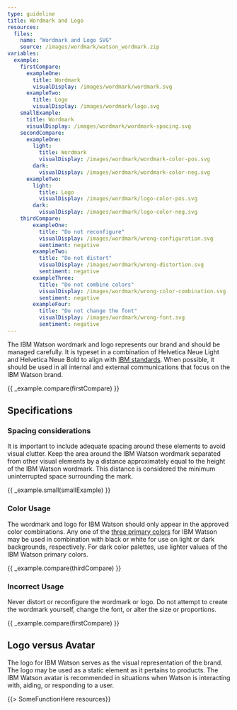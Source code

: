 ```yaml
---
type: guideline
title: Wordmark and Logo
resources:
  files:
    name: "Wordmark and Logo SVG"
    source: /images/wordmark/watson_wordmark.zip
variables:
  example:
    firstCompare:
      exampleOne:
        title: Wordmark
        visualDisplay: /images/wordmark/wordmark.svg
      exampleTwo:
        title: Logo
        visualDisplay: /images/wordmark/logo.svg
    smallExample:
      title: Wordmark
      visualDisplay: /images/wordmark/wordmark-spacing.svg
    secondCompare:
      exampleOne:
        light:
          title: Wordmark
          visualDisplay: /images/wordmark/wordmark-color-pos.svg
        dark:
          visualDisplay: /images/wordmark/wordmark-color-neg.svg
      exampleTwo:
        light:
          title: Logo
          visualDisplay: /images/wordmark/logo-color-pos.svg
        dark:
          visualDisplay: /images/wordmark/logo-color-neg.svg
    thirdCompare:
        exampleOne:
          title: "Do not reconfigure"
          visualDisplay: /images/wordmark/wrong-configuration.svg
          sentiment: negative
        exampleTwo:
          title: "Do not distort"
          visualDisplay: /images/wordmark/wrong-distortion.svg
          sentiment: negative
        exampleThree:
          title: "Do not combine colors"
          visualDisplay: /images/wordmark/wrong-color-combination.svg
          sentiment: negative
        exampleFour:
          title: "Do not change the font"
          visualDisplay: /images/wordmark/wrong-font.svg
          sentiment: negative
---
```


The IBM Watson wordmark and logo represents our brand and should be managed carefully. It is typeset in a combination of Helvetica Neue Light and Helvetica Neue Bold to align with [IBM standards](http://www.ibm.com/design/language/framework/visual/typography.shtml). When possible, it should be used in all internal and external communications that focus on the IBM Watson brand.

{{ _example.compare(firstCompare) }}

## Specifications

### Spacing considerations

It is important to include adequate spacing around these elements to avoid visual clutter. Keep the area around the IBM Watson wordmark separated from other visual elements by a distance approximately equal to the height of the IBM Watson wordmark. This distance is considered the minimum uninterrupted space surrounding the mark.

{{ _example.small(smallExample) }}

### Color Usage

The wordmark and logo for IBM Watson should only appear in the approved color combinations. Any one of the [three primary colors](color.html) for IBM Watson may be used in combination with black or white for use on light or dark backgrounds, respectively. For dark color palettes, use lighter values of the IBM Watson primary colors.

{{ _example.compare(thirdCompare) }}

### Incorrect Usage

Never distort or reconfigure the wordmark or logo. Do not attempt to create the wordmark yourself, change the font, or alter the size or proportions.

{{ _example.compare(firstCompare) }}

## Logo versus Avatar

The logo for IBM Watson serves as the visual representation of the brand. The logo may be used as a static element as it pertains to products. The IBM Watson avatar is recommended in situations when Watson is interacting with, aiding, or responding to a user.

{{> SomeFunctionHere resources}}
